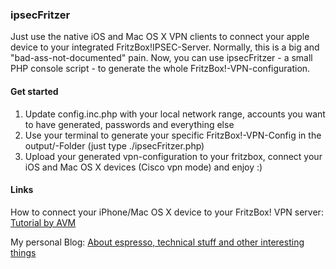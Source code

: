 ### ipsecFritzer

Just use the native iOS and Mac OS X VPN clients to connect your apple device to your integrated FritzBox!IPSEC-Server. Normally, this is a big and "bad-ass-not-documented" pain. Now, you can use ipsecFritzer - a small PHP console script - to generate the whole FritzBox!-VPN-configuration.

#### Get started

1. Update config.inc.php with your local network range, accounts you want to have generated, passwords and everything else
2. Use your terminal to generate your specific FritzBox!-VPN-Config in the output/-Folder (just type ./ipsecFritzer.php)
3. Upload your generated vpn-configuration to your fritzbox, connect your iOS and Mac OS X devices (Cisco vpn mode) and enjoy :)

#### Links

How to connect your iPhone/Mac OS X device to your FritzBox! VPN server: 
[Tutorial by AVM](http://www.avm.de/de/Service/Service-Portale/Service-Portal/VPN_Interoperabilitaet/16206.php)

My personal Blog: 
[About espresso, technical stuff and other interesting things](http://brgmn.de)
